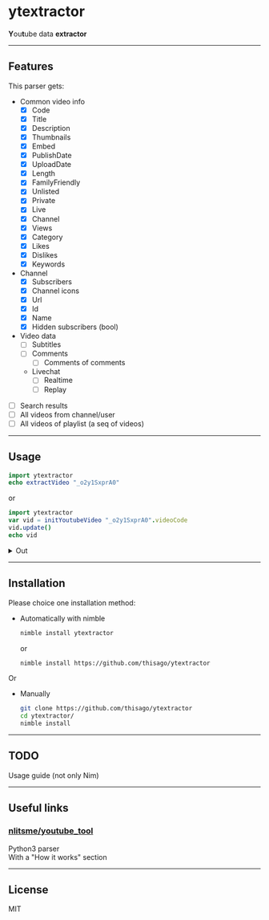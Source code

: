 <!--
  Created at: 08/03/2021 17:17:54 Tuesday
  Modified at: 08/08/2021 05:02:35 AM Sunday
-->

# ytextractor

**Y**ou**t**ube data **extractor**

---

## Features

This parser gets:
- Common video info
  - [x] Code
  - [x] Title
  - [x] Description
  - [x] Thumbnails
  - [x] Embed
  - [x] PublishDate
  - [x] UploadDate
  - [x] Length
  - [x] FamilyFriendly
  - [x] Unlisted
  - [x] Private
  - [x] Live
  - [x] Channel
  - [x] Views
  - [x] Category
  - [x] Likes
  - [x] Dislikes
  - [x] Keywords
- Channel
  - [x] Subscribers
  - [x] Channel icons
  - [x] Url
  - [x] Id
  - [x] Name
  - [x] Hidden subscribers (bool)

- Video data
  - [ ] Subtitles
  - [ ] Comments
    - [ ] Comments of comments
  - Livechat
    - [ ] Realtime
    - [ ] Replay
- [ ] Search results
- [ ] All videos from channel/user
- [ ] All videos of playlist (a seq of videos)

---

## Usage

```nim
import ytextractor
echo extractVideo "_o2y1SxprA0"
```
or
```nim
import ytextractor
var vid = initYoutubeVideo "_o2y1SxprA0".videoCode
vid.update()
echo vid
```
<details>
<summary>Out</summary>

```
(status: (lastUpdate: 2021-08-08T04:44:41+12:00, error: None), code: _o2y1SxprA0, title: "Pasta de Berinjela com tahine", description: "Oie! esse foi o nosso primeiro vídeo do canal!\nNesse vídeo ensinamos você à fazer uma Pasta de berinjela com tahine, Dá para comer tanto quanto na salada tanto no pão, é uma delícia! Aqui nos fazemos sempre! É super nutritivo e gostoso!\nSe vocês gostaram, avalie o vídeo, se inscreva se gostou do conteúdo do canal e comente, Sugestões, dúvidas, críticas construtivas, São bem vindas!\nMuito obrigada por assistir e até mais!\n\n\nMEDIDAS:\n\n1 xícara = 250 ml\n1/2 xícara = 125 ml\n1/3 xícara = 85 ml\n1/4 xícara = 60 ml\n\n1 colher de sopa = 15 ml\n1/2 colher de sopa = 7,5 ml\n1 colher de chá = 5 ml\n1/2 colher de chá = 2,5 ml\n1/4 colher de chá = 1,5 ml\n\n\nINGREDIENTES: \n\n2 beringelas\n1 cebola grande cortado em cubos\n2 tomates pequenos cortado em cubos\n1 litro de água ou até que cubra todas as beringelas\n2 colheres de (sopa) de sal\n8 colheres de (sopa) de vinagre\nUm fio de azeite de oliva\n2 á 3 colheres de tahine\nSuco de 1 limão \nsal, pimenta, orégano, temperos, azeite\n\nModo de preparo:\n\nAssista no vídeo com o passo a passo!\n\n muito obrigada e até mais!", thumbnails: @[(url: "https://i.ytimg.com/vi/_o2y1SxprA0/hqdefault.jpg?sqp=-oaymwEiCKgBEF5IWvKriqkDFQgBFQAAAAAYASUAAMhCPQCAokN4AQ==&rs=AOn4CLBoiQsXUwD2LJ3PUzO3DprR4vwy1Q", width: 168, height: 94), (url: "https://i.ytimg.com/vi/_o2y1SxprA0/hqdefault.jpg?sqp=-oaymwEiCMQBEG5IWvKriqkDFQgBFQAAAAAYASUAAMhCPQCAokN4AQ==&rs=AOn4CLBUv0jjfnfXPL3QKfdiPMlVX4B88A", width: 196, height: 110), (url: "https://i.ytimg.com/vi/_o2y1SxprA0/hqdefault.jpg?sqp=-oaymwEjCPYBEIoBSFryq4qpAxUIARUAAAAAGAElAADIQj0AgKJDeAE=&rs=AOn4CLCwAVMbzGigVmYC8mU3y9op6Pg9Wg", width: 246, height: 138), (url: "https://i.ytimg.com/vi/_o2y1SxprA0/hqdefault.jpg?sqp=-oaymwEjCNACELwBSFryq4qpAxUIARUAAAAAGAElAADIQj0AgKJDeAE=&rs=AOn4CLCQr-EQhVY7kNthUWT06s26k-Je5A", width: 336, height: 188), (url: "https://i.ytimg.com/vi/_o2y1SxprA0/maxresdefault.jpg", width: 1920, height: 1080)], embed: (url: "https://www.youtube.com/embed/_o2y1SxprA0", width: 1280, height: 720), publishDate: 2021-07-23T00:00:00+12:00, uploadDate: 2021-07-23T00:00:00+12:00, length: 4 minutes and 15 seconds, familyFriendly: true, unlisted: false, private: false, live: false, channel: (url: "http://www.youtube.com/channel/UC3aGq0eFrvrjM4F1dLUo87A", name: "Antes do Almoço", id: "UC3aGq0eFrvrjM4F1dLUo87A", subscribers: 33, icons: @[(url: "https://yt3.ggpht.com/NtBpZbStXa_UHGyVTNJjbcY1l929iynk_SWK5n54_2euHEL72lMkUkfp_iu5orn901QvbvuVRg=s48-c-k-c0x00ffffff-no-rj", width: 48, height: 48), (url: "https://yt3.ggpht.com/NtBpZbStXa_UHGyVTNJjbcY1l929iynk_SWK5n54_2euHEL72lMkUkfp_iu5orn901QvbvuVRg=s88-c-k-c0x00ffffff-no-rj", width: 88, height: 88), (url: "https://yt3.ggpht.com/NtBpZbStXa_UHGyVTNJjbcY1l929iynk_SWK5n54_2euHEL72lMkUkfp_iu5orn901QvbvuVRg=s176-c-k-c0x00ffffff-no-rj", width: 176, height: 176)], hiddenSubscribers: false), views: 229, category: PeopleAndBlogs, likes: 23, dislikes: 0, keywords: @[])
```
</details>

---

## Installation

Please choice one installation method:

- Automatically with nimble
  ```bash
  nimble install ytextractor
  ```
  or
  ```bash
  nimble install https://github.com/thisago/ytextractor
  ```

Or

- Manually
  ```bash
  git clone https://github.com/thisago/ytextractor
  cd ytextractor/
  nimble install
  ```

---

## TODO

Usage guide (not only Nim)

---

## Useful links

### [nlitsme/youtube_tool](https://github.com/nlitsme/youtube_tool)

Python3 parser\
With a "How it works" section

---

## License

MIT
